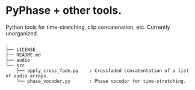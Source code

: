 # PyPhase + other tools.
Python tools for time-stretching, clip concatenation, etc. Currently unorganized.

```
.
├── LICENSE
├── README.md
├── audio
└── src
    ├── apply_cross_fade.py    : Crossfaded concatentation of a list of audio arrays.
    └── phase_vocoder.py       : Phase vocoder for time-stretching.
```
